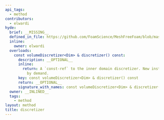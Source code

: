 ```yaml
---
api_tags:
  - method
contributors:
  - elwardi
hyde:
  brief: __MISSING__
  defined_in_file: https://github.com/FoamScience/MeshFreeFoam/blob/master/src/meshfree/https:/github.com/FoamScience/MeshFreeFoam/blob/master/src/meshfree/https:/github.com/FoamScience/MeshFreeFoam/blob/master/src/meshfree/https:/github.com/FoamScience/MeshFreeFoam/blob/master/src/meshfree/https:/github.com/FoamScience/MeshFreeFoam/blob/master/src/meshfree/https:/github.com/FoamScience/MeshFreeFoam/blob/master/src/meshfree/https:/github.com/FoamScience/MeshFreeFoam/blob/master/src/meshfree/https:/github.com/FoamScience/MeshFreeFoam/blob/master/src/meshfree/https:/github.com/FoamScience/MeshFreeFoam/blob/master/src/meshfree/https:/github.com/FoamScience/MeshFreeFoam/blob/master/src/meshfree/https:/github.com/FoamScience/MeshFreeFoam/blob/master/src/meshfree/shapes/basicShape/basicShape.H
  inline:
    owner: elwardi
  overloads:
    const volumeDiscretizer<Dim> & discretizer() const:
      description: __OPTIONAL__
      inline:
        return: A `const-ref` to the inner domain discretizer. New instances are created
          by demand.
      key: const volumeDiscretizer<Dim> & discretizer() const
      return: __OPTIONAL__
      signature_with_names: const volumeDiscretizer<Dim> & discretizer() const
  owner: __INLINED__
  tags:
    - method
layout: method
title: discretizer
---
```

